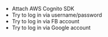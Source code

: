 - Attach AWS Cognito SDK
- Try to log in via username/password
- Try to log in via FB account
- Try to log in via Google account

